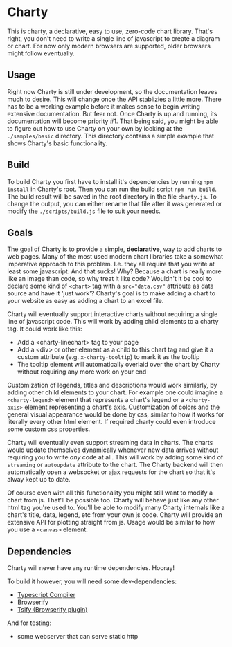 # Charty
This is charty, a declarative, easy to use, zero-code chart library. That's right, you don't need to write a single line of javascript to create a diagram or chart. For now only modern browsers are supported, older browsers might follow eventually.

## Usage
Right now Charty is still under development, so the documentation leaves much to desire. This will change once the API stablizies a little more. There has to be a working example before it makes sense to begin writing extensive documentation. But fear not. Once Charty is up and running, its documentation will become priority #1. That being said, you might be able to figure out how to use Charty on your own by looking at the `./samples/basic` directory. This directory contains a simple example that shows Charty's basic functionality.

## Build
To build Charty you first have to install it's dependencies by running `npm install` in Charty's root. Then you can run the build script `npm run build`. The build result will be saved in the root directory in the file `charty.js`. To change the output, you can either rename that file after it was generated or modify the `./scripts/build.js` file to suit your needs.

## Goals
The goal of Charty is to provide a simple, **declarative**, way to add charts to web pages. Many of the most used modern chart libraries take a somewhat imperative approach to this problem. I.e. they all require that you write at least some javascript. And that sucks! Why? Because a chart is really more like an image than code, so why treat it like code? Wouldn't it be cool to declare some kind of `<chart>` tag with a `src="data.csv"` attribute as data source and have it 'just work'? Charty's goal is to make adding a chart to your website as easy as adding a chart to an excel file.

Charty will eventually support interactive charts without requiring a single line of javascript code. This will work by adding child elements to a charty tag. It could work like this:

- Add a &lt;charty-linechart&gt; tag to your page
- Add a &lt;div&gt; or other element as a child to this chart tag and give it a custom attribute (e.g. `x-charty-tooltip`) to mark it as the tooltip
- The tooltip element will automatically overlaid over the chart by Charty without requiring any more work on your end

Customization of legends, titles and descriptions would work similarly, by adding other child elements to your chart. For example one could imagine a `<charty-legend>` element that represents a chart's legend or a `<charty-axis>` element representing a chart's axis. Customization of colors and the general visual appearance would be done by css, similar to how it works for literally every other html element. If required charty could even introduce some custom css properties.

Charty will eventually even support streaming data in charts. The charts would update themselves dynamically whenever new data arrives without requiring you to write *any* code at all. This will work by adding some kind of `streaming` or `autoupdate` attribute to the chart. The Charty backend will then automatically open a websocket or ajax requests for the chart so that it's alway kept up to date.

Of course even with all this functionality you might still want to modify a chart from js. That'll be possible too. Charty will behave just like any other html tag you're used to. You'll be able to modify many Charty internals like a chart's title, data, legend, etc from your own js code. Charty will provide an extensive API for plotting straight from js. Usage would be similar to how you use a `<canvas>` element.

## Dependencies
Charty will never have any runtime dependencies. Hooray!

To build it however, you will need some dev-dependencies:
- [Typescript Compiler](https://www.npmjs.com/package/typescript)
- [Browserify](https://www.npmjs.com/package/browserify)
- [Tsify (Browserify plugin)](https://www.npmjs.com/package/tsify)

And for testing:
- some webserver that can serve static http